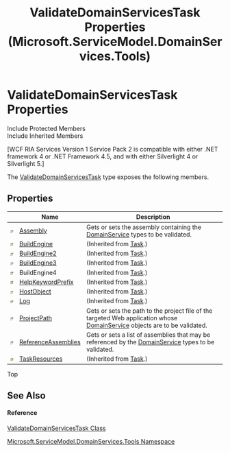 ﻿---
title: ValidateDomainServicesTask Properties (Microsoft.ServiceModel.DomainServices.Tools)
TOCTitle: ValidateDomainServicesTask Properties
ms:assetid: Properties.T:Microsoft.ServiceModel.DomainServices.Tools.ValidateDomainServicesTask
ms:mtpsurl: https://msdn.microsoft.com/en-us/library/microsoft.servicemodel.domainservices.tools.validatedomainservicestask_properties(v=VS.91)
ms:contentKeyID: 43157589
ms.date: 01/27/2012
mtps_version: v=VS.91
---

# ValidateDomainServicesTask Properties

Include Protected Members  
Include Inherited Members  

\[WCF RIA Services Version 1 Service Pack 2 is compatible with either .NET framework 4 or .NET Framework 4.5, and with either Silverlight 4 or Silverlight 5.\]

The [ValidateDomainServicesTask](hh696943\(v=vs.91\).md) type exposes the following members.

## Properties

<table>
<thead>
<tr class="header">
<th> </th>
<th>Name</th>
<th>Description</th>
</tr>
</thead>
<tbody>
<tr class="odd">
<td><img src="images\Ff422600.pubproperty(en-us,VS.91).gif" title="Public property" alt="Public property" /></td>
<td><a href="hh696934(v=vs.91).md">Assembly</a></td>
<td>Gets or sets the assembly containing the <a href="ff422911(v=vs.91).md">DomainService</a> types to be validated.</td>
</tr>
<tr class="even">
<td><img src="images\Ff422600.pubproperty(en-us,VS.91).gif" title="Public property" alt="Public property" /></td>
<td><a href="https://msdn.microsoft.com/en-us/library/ms126285">BuildEngine</a></td>
<td>(Inherited from <a href="https://msdn.microsoft.com/en-us/library/ms126274">Task</a>.)</td>
</tr>
<tr class="odd">
<td><img src="images\Ff422600.pubproperty(en-us,VS.91).gif" title="Public property" alt="Public property" /></td>
<td><a href="https://msdn.microsoft.com/en-us/library/Bb360983">BuildEngine2</a></td>
<td>(Inherited from <a href="https://msdn.microsoft.com/en-us/library/ms126274">Task</a>.)</td>
</tr>
<tr class="even">
<td><img src="images\Ff422600.pubproperty(en-us,VS.91).gif" title="Public property" alt="Public property" /></td>
<td><a href="https://msdn.microsoft.com/en-us/library/Ee335381">BuildEngine3</a></td>
<td>(Inherited from <a href="https://msdn.microsoft.com/en-us/library/ms126274">Task</a>.)</td>
</tr>
<tr class="odd">
<td><img src="images\Ff422600.pubproperty(en-us,VS.91).gif" title="Public property" alt="Public property" /></td>
<td>BuildEngine4</td>
<td>(Inherited from <a href="https://msdn.microsoft.com/en-us/library/ms126274">Task</a>.)</td>
</tr>
<tr class="even">
<td><img src="images\Ff422448.protproperty(en-us,VS.91).gif" title="Protected property" alt="Protected property" /></td>
<td><a href="https://msdn.microsoft.com/en-us/library/ms126286">HelpKeywordPrefix</a></td>
<td>(Inherited from <a href="https://msdn.microsoft.com/en-us/library/ms126274">Task</a>.)</td>
</tr>
<tr class="odd">
<td><img src="images\Ff422600.pubproperty(en-us,VS.91).gif" title="Public property" alt="Public property" /></td>
<td><a href="https://msdn.microsoft.com/en-us/library/ms126287">HostObject</a></td>
<td>(Inherited from <a href="https://msdn.microsoft.com/en-us/library/ms126274">Task</a>.)</td>
</tr>
<tr class="even">
<td><img src="images\Ff422600.pubproperty(en-us,VS.91).gif" title="Public property" alt="Public property" /></td>
<td><a href="https://msdn.microsoft.com/en-us/library/ms126288">Log</a></td>
<td>(Inherited from <a href="https://msdn.microsoft.com/en-us/library/ms126274">Task</a>.)</td>
</tr>
<tr class="odd">
<td><img src="images\Ff422600.pubproperty(en-us,VS.91).gif" title="Public property" alt="Public property" /></td>
<td><a href="hh696935(v=vs.91).md">ProjectPath</a></td>
<td>Gets or sets the path to the project file of the targeted Web application whose <a href="ff422911(v=vs.91).md">DomainService</a> objects are to be validated.</td>
</tr>
<tr class="even">
<td><img src="images\Ff422600.pubproperty(en-us,VS.91).gif" title="Public property" alt="Public property" /></td>
<td><a href="hh696936(v=vs.91).md">ReferenceAssemblies</a></td>
<td>Gets or sets a list of assemblies that may be referenced by the <a href="ff422911(v=vs.91).md">DomainService</a> types to be validated.</td>
</tr>
<tr class="odd">
<td><img src="images\Ff422448.protproperty(en-us,VS.91).gif" title="Protected property" alt="Protected property" /></td>
<td><a href="https://msdn.microsoft.com/en-us/library/ms126289">TaskResources</a></td>
<td>(Inherited from <a href="https://msdn.microsoft.com/en-us/library/ms126274">Task</a>.)</td>
</tr>
</tbody>
</table>

Top

## See Also

#### Reference

[ValidateDomainServicesTask Class](hh696943\(v=vs.91\).md)

[Microsoft.ServiceModel.DomainServices.Tools Namespace](gg153739\(v=vs.91\).md)

